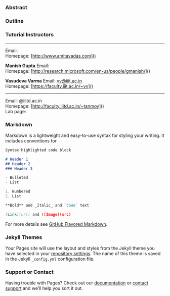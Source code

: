 ## 

### Abstract

[^1]: [https://theconversation.com/we-need-to-talk-about-the-mental-health-of-content-moderators-103830](https://theconversation.com/we-need-to-talk-about-the-mental-health-of-content-moderators-103830)


### Outline




### Tutorial Instructors


 

**** 
Email:   
Homepage: [http://www.amitavadas.com]()  

**Manish Gupta** 
Email:   
Homepage: [http://research.microsoft.com/en-us/people/gmanish/]()  

**Vasudeva Varma** 
Email: vv@iiit.ac.in  
Homepage: [https://faculty.iiit.ac.in/~vv]()  

****  
Email: @iiitd.ac.in  
Homepage: [http://faculty.iiitd.ac.in/~tanmoy]()  
Lab page: [](http://lcs2.iiitd.edu.in/)  


### Markdown

Markdown is a lightweight and easy-to-use syntax for styling your writing. It includes conventions for

```markdown
Syntax highlighted code block

# Header 1
## Header 2
### Header 3

- Bulleted
- List

1. Numbered
2. List

**Bold** and _Italic_ and `Code` text

[Link](url) and ![Image](src)
```

For more details see [GitHub Flavored Markdown](https://guides.github.com/features/mastering-markdown/).

### Jekyll Themes

Your Pages site will use the layout and styles from the Jekyll theme you have selected in your [repository settings](https://github.com/combating-hatespeech/combating-hatespeech.github.io/settings/pages). The name of this theme is saved in the Jekyll `_config.yml` configuration file.

### Support or Contact

Having trouble with Pages? Check out our [documentation](https://docs.github.com/categories/github-pages-basics/) or [contact support](https://support.github.com/contact) and we’ll help you sort it out.
